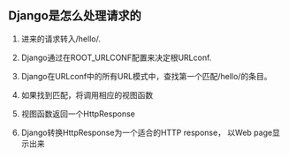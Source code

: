 

## Django是怎么处理请求的

1. 进来的请求转入/hello/.

2. Django通过在ROOT_URLCONF配置来决定根URLconf.

3. Django在URLconf中的所有URL模式中，查找第一个匹配/hello/的条目。

4. 如果找到匹配，将调用相应的视图函数

5. 视图函数返回一个HttpResponse

6. Django转换HttpResponse为一个适合的HTTP response， 以Web page显示出来

